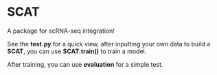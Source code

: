 # SCAT

A package for scRNA-seq integration!

See the **test.py** for a quick view, after inputting your own data to build a **SCAT**, you can use **SCAT.train()** to train a model.

After training, you can use **evaluation** for a simple test.
